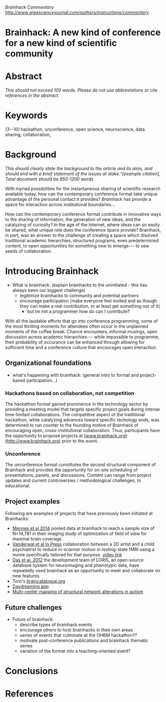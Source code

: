 *Brainhack Commentary*
*http://www.gigasciencejournal.com/authors/instructions/commentary*


Brainhack: A new kind of conference for a new kind of scientific community
===

# Abstract
*This should not exceed 100 words. Please do not use abbreviations or cite references in the abstract.*

# Keywords 
*(3--10)*
hackathon, unconference, open science, neuroscience, data sharing, collaboration, 

# Background

*This should clearly state the background to the article and its aims, and should end with a brief statement of the issues at stake.^[example citation], Total document should be 850-1200 words*

With myriad possibilities for the instantaneous sharing of scientific research available today, how can the contemporary conference format take unique advantage of the personal contact it provides? *Brainhack* has  provide a space for interaction across institutional boundaries...

How can the contemporary conference format contribute in innovative ways to the sharing of information, the generation of new ideas, and the catalyzing of curiosity? In the age of the Internet, where ideas can so easily be shared, what unique role does the conference space provide? Brainhack, in part, was an answer to the challenge of creating a space which disolved traditional academic hierarchies, structured programs, even predetermined content, to open opportunities for something new to emerge--- to sew seeds of collaboration.

# Introducing Brainhack

- What is brainhack: (explain brainhacks to the uninitiated - this has always been our biggest challenge)
	- legitimize brainhacks to community and potential partners
	- encourage participation (make everyone feel invited and as though they can make a real contribution, or at least get something out of it)
		- but im not a programmer how do can I contribute? 

With all the laudable efforts that go into conference programming, some of the most thrilling moments for attendees often occur in the unplanned moments of the coffee break. Chance encounters, informal musings, open discussion across academic hierarchies--- while impossible to programme, their probability of occurance can be enhanced through allowing for sufficient time and a conference culture that encourages open interaction.

## Organizational foundations

- what's happening with brainhack: (general intro to format and project-based participation...)
  
### Hackathons based on collaboration, not competition

The hackathon format gained prominence in the technology sector by providing a meeting model that targets specific project goals during intense time-limited collaborations. The competitive aspect of the traditional hackathon, while catalyzing advances toward specific techology ends, was determined to run counter to the founding motive of Brainhack of encouraging open, cross-institutional collaboration. Thus, participants have the opportunity to propose projects at [www.brainhack.org](http://www.brainhack.org) prior to the event. 

### Unconference

The unconference format constitutes the second structural component of Brainhack and provides the opportunity for on-site scheduling of presentations, panels, and discussions. Content can range from project updates and current controversies / methodological challenges, to educational. 

## Project examples

Following are examples of projects that have previously been initiated at Brainhacks:

- [Mennes et al 2014](http://www.sciencedirect.com/science/article/pii/S1053811914002973) pooled data at brainhack to reach a sample size of N=14,781 in their imaging study of optimization of field of view for maximal brain coverage. 
- [Vanderwal et al In Press](http://www.sciencedirect.com/science/article/pii/S1053811915006898) collaboration between a 3D artist and a child psychiatrist to reduce in-scanner motion in resting-state fMRI using a movie specifically tailored for that purpose. [video link](http://vimeo.com/67962604)
- [Das et al. 2012](http://journal.frontiersin.org/article/10.3389/fninf.2011.00037/abstract) the development team of LORIS, an open-source database system for neuroimaging and phenotypic data, have repeatedly used brainhack as an opportunity to meet and collaborate on new features. 
- Toro's [braincatalogue.org](http://braincatalogue.org)
- [Daydreaming app](http://daydreaming-the-app.net) 
- [Multi-center mapping of structural network alterations in autism](http://onlinelibrary.wiley.com/doi/10.1002/hbm.22776/full)

## Future challenges
- Future of brainhack:
	- describe types of brainhack events
	- encourage others to host brainhacks in their own areas
	- series of events that culminate at the OHBM hackathon??
	- motivate post-conference publications and brainhack thematic series  
	- variation of the format into a teaching-oriented event?

# Conclusions

# References

